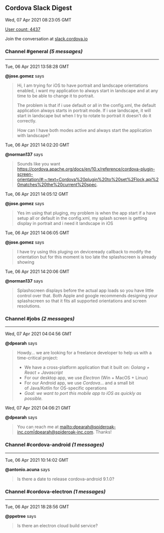## Cordova Slack Digest
Wed, 07 Apr 2021 08:23:05 GMT

[User count: 4437](https://cordova.slack.com/)


Join the conversation at [slack.cordova.io](http://slack.cordova.io/)

### __Channel #general__ _(5 messages)_
---

Tue, 06 Apr 2021 13:58:28 GMT

__@jose.gomez__ says 
> Hi, I am trying for iOS to have portrait and landscape orientations enabled,
> i want my application to always start in landscape and at any time to be able to change it to portrait.
> 
> The problem is that if i use default or all in the config.xml, the default application always starts in portrait mode.
> If i use landscape, it will start in landscape but when I try to rotate to portrait it doesn't do it correctly.
> 
> How can I have both modes active and always start the application with landscape?
> 

Tue, 06 Apr 2021 14:02:20 GMT

__@norman137__ says 
> Sounds like you want <https://cordova.apache.org/docs/en/10.x/reference/cordova-plugin-screen-orientation/#:~:text=Cordova%20plugin%20to%20set%2Flock,api%20matches%20the%20current%20spec>.
> 

Tue, 06 Apr 2021 14:05:12 GMT

__@jose.gomez__ says 
> Yes im using that pluging, my problem is when the app start if a have setup all or default in the config.xml, my splash screen is getting display in portrait and i need it landscape in iOS
> 

Tue, 06 Apr 2021 14:06:05 GMT

__@jose.gomez__ says 
> I have try using this pluging on deviceready callback to modify the orientation but for this moment is too late the splashscreen is already showing
> 

Tue, 06 Apr 2021 14:20:06 GMT

__@norman137__ says 
> Splashscreen displays before the actual app loads so you have little control over that. Both Apple and google recommends designing your splashscreen so that it fits all supported orientations and screen resolutions.
> 

### __Channel #jobs__ _(2 messages)_
---

Wed, 07 Apr 2021 04:04:56 GMT

__@dpearah__ says 
> Howdy... we are looking for a freelance developer to help us with a time-critical project:
> - We have a cross-platform application that it built on: *Golang + React + Javascript*
> - For our desktop app, we use *Electron* (Win + MacOS + Linux)
> - For our Android app, we use *Cordova*... and a small bit of Java/Kotlin for OS-specific operations
> - *Goal: we want to port this mobile app to iOS as quickly as possible.*
> 
> 

Wed, 07 Apr 2021 04:06:21 GMT

__@dpearah__ says 
> You can reach me at <mailto:dpearah@spideroak-inc.com|dpearah@spideroak-inc.com>. Thanks!
> 

### __Channel #cordova-android__ _(1 messages)_
---

Tue, 06 Apr 2021 10:14:02 GMT

__@antonio.acuna__ says 
> Is there a date to release cordova-android 9.1.0?
> 

### __Channel #cordova-electron__ _(1 messages)_
---

Tue, 06 Apr 2021 18:28:56 GMT

__@ppetree__ says 
> Is there an electron cloud build service?
> 
